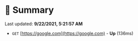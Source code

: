 # 📖 Summary
Last updated: **9/22/2021, 5:21:57 AM**

- `GET` [https://google.com](https://google.com) - **Up** (136ms)
